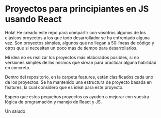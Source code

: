 # Proyectos para principiantes en JS usando React

Hola! He creado este repo para compartir con vosotros algunos de los clásicos proyectos a los que todo desarrollador se ha enfrentado alguna vez. Son proyectos simples, algunos que no llegan a 50 líneas de código y otros que si necesitan un poco más de tiempo para desarrollarlos. 

Mi idea no es realizar los proyectos más elaborados posibles, si no versiones simples de los mismos que sirvan para practicar alguna habilidad en concreto. 

Dentro del repositorio, en la carpeta features, están clasificados cada uno de los proyectos. Se ha mantenido una estructura de proyecto basada en features, la cual considero que es ideal para este proyecto.

Espero que estos pequeños proyectos os ayuden a mejorar con vuestra lógica de programación y manejo de React y JS. 

Un saludo
